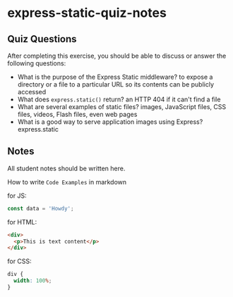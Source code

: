 # express-static-quiz-notes

## Quiz Questions

After completing this exercise, you should be able to discuss or answer the following questions:

- What is the purpose of the Express Static middleware?
  to expose a directory or a file to a particular URL so its contents can be publicly accessed
- What does `express.static()` return?
  an HTTP 404 if it can't find a file
- What are several examples of static files?
  images, JavaScript files, CSS files, videos, Flash files, even web pages
- What is a good way to serve application images using Express?
  express.static

## Notes

All student notes should be written here.

How to write `Code Examples` in markdown

for JS:

```javascript
const data = 'Howdy';
```

for HTML:

```html
<div>
  <p>This is text content</p>
</div>
```

for CSS:

```css
div {
  width: 100%;
}
```
